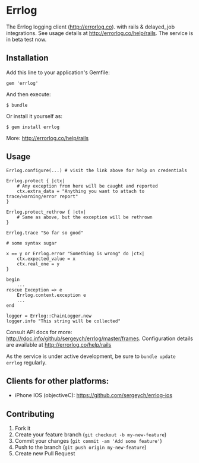 # Errlog

The Errlog logging client (http://errorlog.co). with rails & delayed_job integrations. See usage details
at http://errorlog.co/help/rails. The service is in beta test now.


## Installation

Add this line to your application's Gemfile:

    gem 'errlog'

And then execute:

    $ bundle

Or install it yourself as:

    $ gem install errlog

More: http://errorlog.co/help/rails

## Usage

    Errlog.configure(...) # visit the link above for help on credentials

    Errlog.protect { |ctx|
        # Any exception from here will be caught and reported
        ctx.extra_data = "Anything you want to attach to trace/warning/error report"
    }

    Errlog.protect_rethrow { |ctx|
        # Same as above, but the exception will be rethrown
    }

    Errlog.trace "So far so good"

    # some syntax sugar

    x == y or Errlog.error "Something is wrong" do |ctx|
        ctx.expected_value = x
        ctx.real_one = y
    }

    begin
        ...
    rescue Exception => e
        Errlog.context.exception e
        ...
    end

    logger = Errlog::ChainLogger.new
    logger.info "This string will be collected"


Consult API docs for more: http://rdoc.info/github/sergeych/errlog/master/frames. Configuration
details are available at http://errorlog.co/help/rails

As the service is under active development, be sure to `bundle update errlog` regularly.

## Clients for other platforms:

 * iPhone IOS (objectiveC): https://github.com/sergeych/errlog-ios

## Contributing

1. Fork it
2. Create your feature branch (`git checkout -b my-new-feature`)
3. Commit your changes (`git commit -am 'Add some feature'`)
4. Push to the branch (`git push origin my-new-feature`)
5. Create new Pull Request
